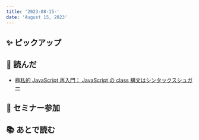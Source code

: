 ```yaml
---
title: '2023-08-15-'
date: 'August 15, 2023'
---
```


## ✨ ピックアップ

## 👀 読んだ

- [極私的 JavaScript 再入門： JavaScript の class 構文はシンタックスシュガー](https://zenn.dev/treefield/articles/f2fb0aa6045d8f)

## 🚶 セミナー参加

## 📚 あとで読む
